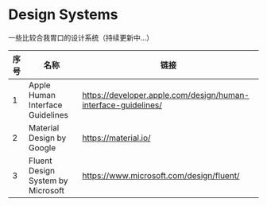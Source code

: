 # Design Systems
一些比较合我胃口的设计系统（持续更新中...）

| 序号 | 名称 | 链接 |
| - | - | - |
| 1 | Apple Human Interface Guidelines | https://developer.apple.com/design/human-interface-guidelines/ |
| 2 | Material Design by Google | https://material.io/ |
| 3 | Fluent Design System by Microsoft | https://www.microsoft.com/design/fluent/ |